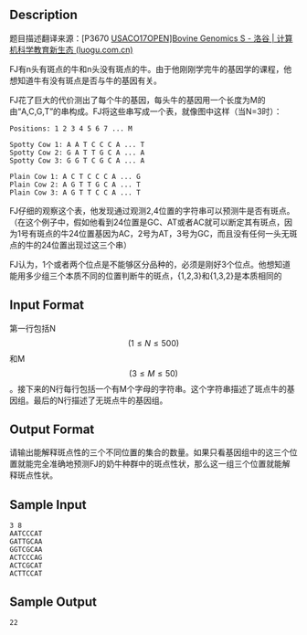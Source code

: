 ## Description

题目描述翻译来源：[P3670 [USACO17OPEN\]Bovine Genomics S - 洛谷 | 计算机科学教育新生态 (luogu.com.cn)](https://www.luogu.com.cn/problem/P3670)

FJ有n头有斑点的牛和n头没有斑点的牛。由于他刚刚学完牛的基因学的课程，他想知道牛有没有斑点是否与牛的基因有关。

FJ花了巨大的代价测出了每个牛的基因，每头牛的基因用一个长度为M的由“A,C,G,T”的串构成。FJ将这些串写成一个表，就像图中这样（当N=3时）：

```
Positions: 1 2 3 4 5 6 7 ... M

Spotty Cow 1: A A T C C C A ... T
Spotty Cow 2: G A T T G C A ... A
Spotty Cow 3: G G T C G C A ... A

Plain Cow 1: A C T C C C A ... G
Plain Cow 2: A G T T G C A ... T
Plain Cow 3: A G T T C C A ... T
```

FJ仔细的观察这个表，他发现通过观测2,4位置的字符串可以预测牛是否有斑点。（在这个例子中，假如他看到24位置是GC、AT或者AC就可以断定其有斑点，因为1号有斑点的牛24位置基因为AC，2号为AT，3号为GC，而且没有任何一头无斑点的牛的24位置出现过这三个串）

FJ认为，1个或者两个位点是不能够区分品种的，必须是刚好3个位点。他想知道能用多少组三个本质不同的位置判断牛的斑点，{1,2,3}和{1,3,2}是本质相同的

## Input Format

第一行包括N$$(1 \leq N \leq 500)$$和M$$(3 \leq M \leq 50)$$。接下来的N行每行包括一个有M个字母的字符串。这个字符串描述了斑点牛的基因组。最后的N行描述了无斑点牛的基因组。

## Output Format

请输出能解释斑点性的三个不同位置的集合的数量。如果只看基因组中的这三个位置就能完全准确地预测FJ的奶牛种群中的斑点性状，那么这一组三个位置就能解释斑点性状。

## Sample Input

```
3 8
AATCCCAT
GATTGCAA
GGTCGCAA
ACTCCCAG
ACTCGCAT
ACTTCCAT
```

## Sample Output

```
22
```

